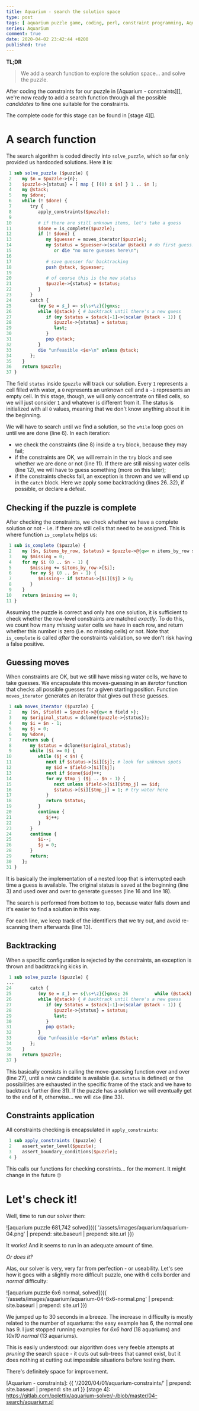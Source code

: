 ```yaml
---
title: Aquarium - search the solution space
type: post
tags: [ aquarium puzzle game, coding, perl, constraint programming, Aquarium ]
series: Aquarium
comment: true
date: 2020-04-02 23:42:44 +0200
published: true
---
```


**TL;DR**

> We add a search function to explore the solution space... and solve the
> puzzle.

After coding the constraints for our puzzle in [Aquarium - constraints][],
we're now ready to add a search function through all the possible
*candidates* to fine one suitable for the constraints.

The complete code for this stage can be found in [stage 4][].

# A search function

The search algorithm is coded directly into `solve_puzzle`, which so far
only provided us hardcoded solutions. Here it is:

```perl
 1 sub solve_puzzle ($puzzle) {
 2    my $n = $puzzle->{n};
 3    $puzzle->{status} = [ map { [(0) x $n] } 1 .. $n ];
 4    my @stack;
 5    my $done;
 6    while (! $done) {
 7       try {
 8          apply_constraints($puzzle);
 9 
10          # if there are still unknown items, let's take a guess
11          $done = is_complete($puzzle);
12          if (! $done) {
13             my $guesser = moves_iterator($puzzle);
14             my $status = $guesser->(scalar @stack) # do first guess!
15                or die "no more guesses here\n";
16 
17             # save guesser for backtracking
18             push @stack, $guesser;
19 
20             # of course this is the new status
21             $puzzle->{status} = $status;
22          }
23       }
24       catch {
25          (my $e = $_) =~ s{\s+\z}{}gmxs;
26          while (@stack) { # backtrack until there's a new guess
27             if (my $status = $stack[-1]->(scalar @stack - 1)) {
28                $puzzle->{status} = $status;
29                last;
30             }
31             pop @stack;
32          }
33          die "unfeasible <$e>\n" unless @stack;
34       };
35    }
36    return $puzzle;
37 }
```

The field `status` inside `$puzzle` will track our solution. Every `1`
represents a cell filled with water, a `0` represents an unknown cell and a
`-1` represents an empty cell. In this stage, though, we will only
concentrate on filled cells, so we will just consider `1` and whatever is
different from it. The status is initialized with all `0` values, meaning
that we don't know anything about it in the beginning.

We will have to search until we find a solution, so the `while` loop goes on
until we are done (line 6). In each iteration:

- we check the constraints (line 8) inside a `try` block, because they may
  fail;
- if the constraints are OK, we will remain in the `try` block and see
  whether we are done or not (line 11). If there are still missing water
  cells (line 12), we will have to guess something (more on this later);
- if the constraints checks fail, an exception is thrown and we will end up
  in the `catch` block. Here we apply some backtracking (lines 26..32), if
  possible, or declare a defeat.


## Checking if the puzzle is complete

After checking the constraints, we check whether we have a complete solution
or not - i.e. if there are still cells that need to be assigned. This is
where function `is_complete` helps us:

```perl
 1 sub is_complete ($puzzle) {
 2    my ($n, $items_by_row, $status) = $puzzle->@{qw< n items_by_row status >};
 3    my $missing = 0;
 4    for my $i (0 .. $n - 1) {
 5       $missing += $items_by_row->[$i];
 6       for my $j (0 .. $n - 1) {
 7          $missing-- if $status->[$i][$j] > 0;
 8       }
 9    }
10    return $missing == 0;
11 }
```

Assuming the puzzle is correct and only has one solution, it is sufficient
to check whether the row-level constraints are matched *exactly*. To do
this, we count how many *missing* water cells we have in each row, and
return whether this number is zero (i.e. no missing cells) or not. Note that
`is_complete` is called *after* the constraints validation, so we don't risk
having a false positive.

## Guessing moves

When constraints are OK, but we still have missing water cells, we have to
take guesses. We encapsulate this moves-guessing in an *iterator* function
that checks all possible guesses for a given starting position. Function
`moves_iterator` generates an iterator that gives out these guesses.

```perl
 1 sub moves_iterator ($puzzle) {
 2    my ($n, $field) = $puzzle->@{qw< n field >};
 3    my $original_status = dclone($puzzle->{status});
 4    my $i = $n - 1;
 5    my $j = 0;
 6    my %done;
 7    return sub {
 8       my $status = dclone($original_status);
 9       while ($i >= 0) {
10          while ($j < $n) {
11             next if $status->[$i][$j]; # look for unknown spots
12             my $id = $field->[$i][$j];
13             next if $done{$id}++;
14             for my $tmp_j ($j .. $n - 1) {
15                next unless $field->[$i][$tmp_j] == $id;
16                $status->[$i][$tmp_j] = 1; # try water here
17             }
18             return $status;
19          }
20          continue {
21             $j++;
22          }
23       }
24       continue {
25          $i--;
26          $j = 0;
28       }
29       return;
30    };
31 }
```

It is basically the implementation of a nested loop that is interrupted each
time a guess is available. The original status is saved at the beginning
(line 3) and used over and over to generate guesses (line 16 and line 18).

The search is performed from bottom to top, because water falls down and
it's easier to find a solution in this way.

For each line, we keep track of the identifiers that we try out, and avoid
re-scanning them afterwards (line 13).

## Backtracking

When a specific configuration is rejected by the constraints, an exception
is thrown and backtracking kicks in.

```perl
 1 sub solve_puzzle ($puzzle) {
...
24       catch {
25          (my $e = $_) =~ s{\s+\z}{}gmxs; 26          while (@stack) { #
26          while (@stack) { # backtrack until there's a new guess
27             if (my $status = $stack[-1]->(scalar @stack - 1)) {
28                $puzzle->{status} = $status;
29                last;
30             }
31             pop @stack;
32          }
33          die "unfeasible <$e>\n" unless @stack;
34       };
35    }
36    return $puzzle;
37 }
```

This basically consists in calling the move-guessing function over and over
(line 27), until a new candidate is available (i.e. `$status` is defined) or
the possibilities are exhausted in the specific frame of the stack and we
have to backtrack further (line 31). If the puzzle has a solution we will
eventually get to the end of it, otherwise... we will `die` (line 33).

## Constraints application

All constraints checking is encapsulated in `apply_constraints`:

```perl
 1 sub apply_constraints ($puzzle) {
 2    assert_water_level($puzzle);
 3    assert_boundary_conditions($puzzle);
 4 }
```

This calls our functions for checking constrints... for the moment. It might
change in the future 🙄


# Let's check it!

Well, time to run our solver then:

![aquarium puzzle 681,742 solved]({{ '/assets/images/aquarium/aquarium-04.png' | prepend: site.baseurl | prepend: site.url }})

It works! And it seems to run in an adequate amount of time.

*Or does it?*

Alas, our solver is very, very far from perfection - or useability. Let's
see how it goes with a slightly more difficult puzzle, one with 6 cells
border and *normal* difficulty:

![aquarium puzzle 6x6 normal, solved]({{ '/assets/images/aquarium/aquarium-04-6x6-normal.png' | prepend: site.baseurl | prepend: site.url }})

We jumped up to 30 seconds in a breeze. The increase in difficulty is mostly
related to the number of aquariums: the easy example has 6, the normal one
has 9. I just stopped running examples for *6x6 hard* (18 aquariums) and
*10x10 normal* (13 aquariums).

This is easily understood: our algorithm does very feeble attempts at
*pruning* the search space - it cuts out sub-trees that cannot exist, but it
does nothing at cutting out impossible situations before testing them.

There's definitely space for improvement.

[Aquarium - constraints]: {{ '/2020/04/01/aquarium-constraints/' | prepend: site.baseurl | prepend: site.url }}
[stage 4]: https://gitlab.com/polettix/aquarium-solver/-/blob/master/04-search/aquarium.pl
